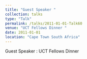 ```yaml
---
title: "Guest Speaker "
collection: talks
type: "Talk"
permalink: /talks/2011-01-01-Talk60
venue: "UCT Fellows Dinner "
date: 2011-01-01
location: "Cape Town South Africa"
---
```


Guest Speaker : UCT Fellows Dinner 
